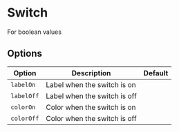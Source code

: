# Switch

For boolean values

## Options

| Option     | Description                  | Default |
| ---------- | ---------------------------- | ------- |
| `labelOn`  | Label when the switch is on  |         |
| `labelOff` | Label when the switch is off |         |
| `colorOn`  | Color when the switch is on  |         |
| `colorOff` | Color when the switch is off |         |
